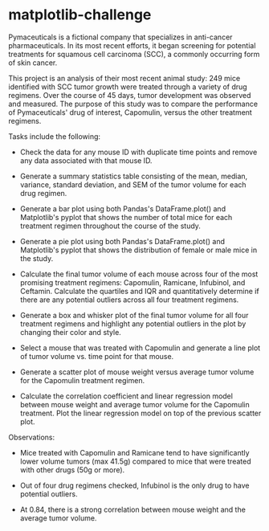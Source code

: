 # matplotlib-challenge

Pymaceuticals is a fictional company that specializes in anti-cancer pharmaceuticals. In its most recent efforts, it began screening for potential treatments for squamous cell carcinoma (SCC), a commonly occurring form of skin cancer.

This project is an analysis of their most recent animal study: 249 mice identified with SCC tumor growth were treated through a variety of drug regimens. Over the course of 45 days, tumor development was observed and measured. The purpose of this study was to compare the performance of Pymaceuticals' drug of interest, Capomulin, versus the other treatment regimens.


Tasks include the following:

- Check the data for any mouse ID with duplicate time points and remove any data associated with that mouse ID.


- Generate a summary statistics table consisting of the mean, median, variance, standard deviation, and SEM of the tumor volume for each drug regimen.


- Generate a bar plot using both Pandas's DataFrame.plot() and Matplotlib's pyplot that shows  the number of total mice for each treatment regimen throughout the course of the study.


- Generate a pie plot using both Pandas's DataFrame.plot() and Matplotlib's pyplot that shows the distribution of female or male mice in the study.


- Calculate the final tumor volume of each mouse across four of the most promising treatment regimens: Capomulin, Ramicane, Infubinol, and Ceftamin. Calculate the quartiles and IQR and quantitatively determine if there are any potential outliers across all four treatment regimens.


- Generate a box and whisker plot of the final tumor volume for all four treatment regimens and highlight any potential outliers in the plot by changing their color and style.


- Select a mouse that was treated with Capomulin and generate a line plot of tumor volume vs. time point for that mouse.


- Generate a scatter plot of mouse weight versus average tumor volume for the Capomulin treatment regimen.


- Calculate the correlation coefficient and linear regression model between mouse weight and average tumor volume for the Capomulin treatment. Plot the linear regression model on top of the previous scatter plot.


Observations:

- Mice treated with Capomulin and Ramicane tend to have significantly lower volume tumors (max 41.5g) compared to mice that were treated with other drugs (50g or more).

- Out of four drug regimens checked, Infubinol is the only drug to have potential outliers.

- At 0.84, there is a strong correlation between mouse weight and the average tumor volume. 
